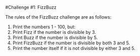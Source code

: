 #Challenge #1: FizzBuzz

The rules of the FizzBuzz challenge are as follows:

1. Print the numbers 1 - 100, but:
2. Print Fizz if the number is divisible by 3.
3. Print Buzz if the number is divisible by 5.
4. Print FizzBuzz if the number is divisible by both 3 and 5.
5. Print the number itself if it is not divisible by either 3 and 5.